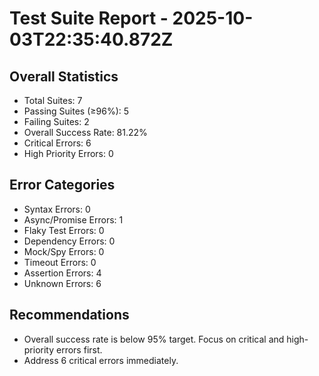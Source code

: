 # Test Suite Report - 2025-10-03T22:35:40.872Z

## Overall Statistics
- Total Suites: 7
- Passing Suites (≥96%): 5
- Failing Suites: 2
- Overall Success Rate: 81.22%
- Critical Errors: 6
- High Priority Errors: 0

## Error Categories
- Syntax Errors: 0
- Async/Promise Errors: 1
- Flaky Test Errors: 0
- Dependency Errors: 0
- Mock/Spy Errors: 0
- Timeout Errors: 0
- Assertion Errors: 4
- Unknown Errors: 6

## Recommendations
- Overall success rate is below 95% target. Focus on critical and high-priority errors first.
- Address 6 critical errors immediately.


